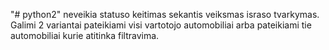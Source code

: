 "# python2" 
neveikia statuso keitimas
sekantis veiksmas israso tvarkymas. Galimi 2 variantai pateikiami visi vartotojo automobiliai arba pateikiami tie automobiliai kurie atitinka filtravima.
